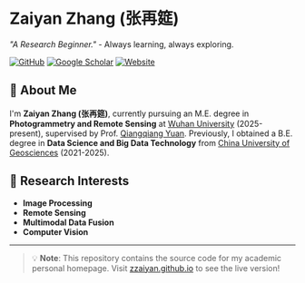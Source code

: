 # Zaiyan Zhang (张再筵)

*"A Research Beginner."* - Always learning, always exploring.

[![GitHub](https://img.shields.io/badge/GitHub-zzaiyan-blue?style=flat&logo=github)](https://github.com/zzaiyan)
[![Google Scholar](https://img.shields.io/badge/Google%20Scholar-Profile-green?style=flat&logo=google-scholar)](https://scholar.google.com/citations?user=ZpxXejIAAAAJ&hl=en)
[![Website](https://img.shields.io/badge/Website-zzaiyan.com-orange?style=flat&logo=firefox)](https://zzaiyan.github.io)

## 👋 About Me

I'm **Zaiyan Zhang (张再筵)**, currently pursuing an M.E. degree in **Photogrammetry and Remote Sensing** at [Wuhan University](https://www.whu.edu.cn/) (2025-present), supervised by Prof. [Qiangqiang Yuan](https://scholar.google.com/citations?user=aItnA-sAAAAJ). Previously, I obtained a B.E. degree in **Data Science and Big Data Technology** from [China University of Geosciences](https://www.cug.edu.cn/) (2021-2025).

## 🔬 Research Interests

- **Image Processing**
- **Remote Sensing**
- **Multimodal Data Fusion**
- **Computer Vision**

<!-- ## 🏆 Recent Highlights

- **2025.06**: Rated as **Outstanding Undergraduate Graduate** of CUG.
- **2025.05**: Our paper *MS²TAN: Multi-scale Restoration of Missing Data in Optical Time-series Images with Masked Spatial-Temporal Attention Network* was accepted by **IEEE TGRS** (中科院一区 Top, IF=7.5)
- **2024.06**: Won the **Grand Prize (Top 0.1%)** in the 12th "Teddy Cup" Data Mining Challenge
- **2023**: Received **National Scholarship** and **Huawei Scholarship** (32 candidates annually) -->

<!-- ## 📚 Selected Publications

### Journal Papers
- **MS²TAN: Multi-scale Restoration of Missing Data in Optical Time-series Images with Masked Spatial-Temporal Attention Network**  
  **Zaiyan Zhang**, Jining Yan, Yuanqi Liang, Jiaxin Feng, Haixu He, Li Cao  
  *IEEE Transactions on Geoscience and Remote Sensing (TGRS)*, 2025  
  [[Paper]](https://doi.org/10.1109/tgrs.2025.3574799) [[arXiv]](https://arxiv.org/abs/2406.13358) [[Code]](https://github.com/CUG-BEODL/MS2TAN) -->

<!-- ### Patents
- **遥感图像序列的修复方法、装置、电子设备及存储介质** (ZL202410556414.6)  
  阎继宁, **张再筵**, 王力哲, 李军, 韩伟, 王玥玮

## 📫 Contact

- **Email**: [1@zzaiyan.com](mailto:1@zzaiyan.com)
- **Website**: [zzaiyan.github.io](https://zzaiyan.github.io)
- **Location**: Wuhan, China -->

---

> 💡 **Note**: This repository contains the source code for my academic personal homepage. Visit [zzaiyan.github.io](https://zzaiyan.github.io) to see the live version!